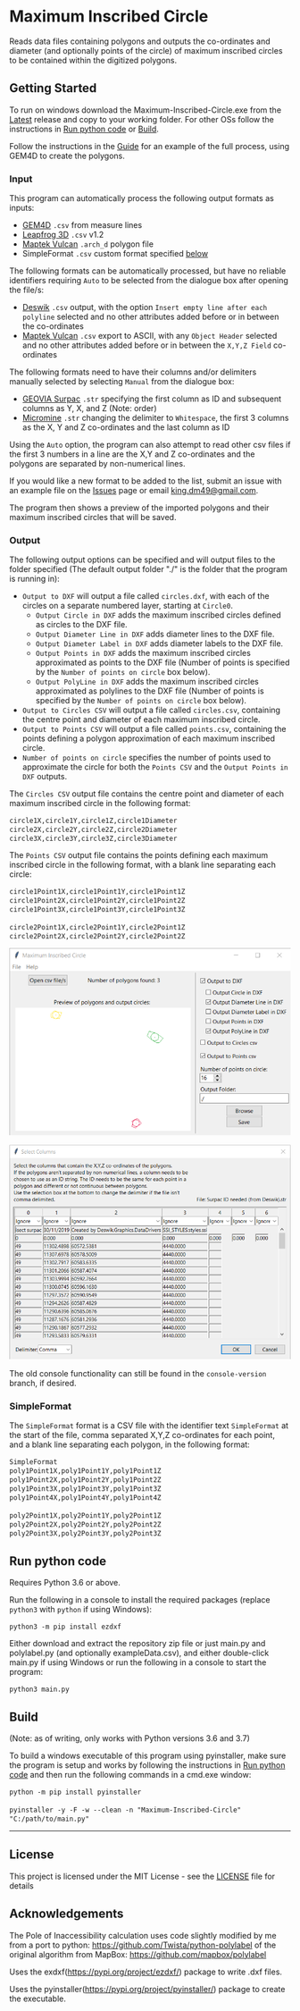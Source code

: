 # Maximum Inscribed Circle

Reads data files containing polygons and outputs the co-ordinates and diameter (and optionally points of the circle) of maximum inscribed circles to be contained within the digitized polygons.


## Getting Started

To run on windows download the Maximum-Inscribed-Circle.exe from the [Latest](https://github.com/Archer4499/Maximum-Inscribed-Circle/releases/latest) release and copy to your working folder. For other OSs follow the instructions in [Run python code](#Run-python-code) or [Build](#Build).

Follow the instructions in the [Guide](/Technical%20Note%20-%20Calculation%20of%20Span%20of%20Intersection_v1.2.pdf) for an example of the full process, using GEM4D to create the polygons.

### Input

This program can automatically process the following output formats as inputs:
* [GEM4D](https://www.basrock.net/gem4d) `.csv` from measure lines
* [Leapfrog 3D](https://www.leapfrog3d.com/) `.csv` v1.2
* [Maptek Vulcan](https://www.maptek.com/products/vulcan/) `.arch_d` polygon file
* SimpleFormat `.csv` custom format specified [below](#SimpleFormat)

The following formats can be automatically processed, but have no reliable identifiers requiring `Auto` to be selected from the dialogue box after opening the file/s:
* [Deswik](https://www.deswik.com/software/) `.csv` output, with the option `Insert empty line after each polyline` selected and no other attributes added before or in between the co-ordinates
* [Maptek Vulcan](https://www.maptek.com/products/vulcan/) `.csv` export to ASCII, with any `Object Header` selected and no other attributes added before or in between the `X,Y,Z Field` co-ordinates

The following formats need to have their columns and/or delimiters manually selected by selecting `Manual` from the dialogue box:
* [GEOVIA Surpac](https://www.3ds.com/products-services/geovia/products/surpac/) `.str` specifying the first column as ID and subsequent columns as Y, X, and Z (Note: order)
* [Micromine](https://www.micromine.com/micromine-mining-software/) `.str` changing the delimiter to `Whitespace`, the first 3 columns as the X, Y and Z co-ordinates and the last column as ID

Using the `Auto` option, the program can also attempt to read other csv files if the first 3 numbers in a line are the X,Y and Z co-ordinates and the polygons are separated by non-numerical lines.

If you would like a new format to be added to the list, submit an issue with an example file on the [Issues](https://github.com/Archer4499/Maximum-Inscribed-Circle/issues/new) page or email [king.dm49@gmail.com](mailto:?to=king.dm49+mic@gmail.com&subject=Add%20support%20for%20new%20file%20format).

The program then shows a preview of the imported polygons and their maximum inscribed circles that will be saved.

### Output

The following output options can be specified and will output files to the folder specified (The default output folder "./" is the folder that the program is running in):
* `Output to DXF` will output a file called `circles.dxf`, with each of the circles on a separate numbered layer, starting at `Circle0`.
    * `Output Circle in DXF` adds the maximum inscribed circles defined as circles to the DXF file.
    * `Output Diameter Line in DXF` adds diameter lines to the DXF file.
    * `Output Diameter Label in DXF` adds diameter labels to the DXF file.
    * `Output Points in DXF` adds the maximum inscribed circles approximated as points to the DXF file (Number of points is specified by the `Number of points on circle` box below).
    * `Output PolyLine in DXF` adds the maximum inscribed circles approximated as polylines to the DXF file (Number of points is specified by the `Number of points on circle` box below).
* `Output to Circles CSV` will output a file called `circles.csv`, containing the centre point and diameter of each maximum inscribed circle.
* `Output to Points CSV` will output a file called `points.csv`, containing the points defining a polygon approximation of each maximum inscribed circle.
* `Number of points on circle` specifies the number of points used to approximate the circle for both the `Points CSV` and the `Output Points in DXF` outputs.

The `Circles CSV` output file contains the centre point and diameter of each maximum inscribed circle in the following format:
```
circle1X,circle1Y,circle1Z,circle1Diameter
circle2X,circle2Y,circle2Z,circle2Diameter
circle3X,circle3Y,circle3Z,circle3Diameter
```

The `Points CSV` output file contains the points defining each maximum inscribed circle in the following format, with a blank line separating each circle:
```
circle1Point1X,circle1Point1Y,circle1Point1Z
circle1Point2X,circle1Point2Y,circle1Point2Z
circle1Point3X,circle1Point3Y,circle1Point3Z

circle2Point1X,circle2Point1Y,circle2Point1Z
circle2Point2X,circle2Point2Y,circle2Point2Z
```

![Alt text](/screenshot.png?raw=true "Screenshot of main program window")

![Alt text](/screenshotColumn.png?raw=true "Screenshot of column select window")

The old console functionality can still be found in the `console-version` branch, if desired.

### SimpleFormat

The `SimpleFormat` format is a CSV file with the identifier text `SimpleFormat` at the start of the file, comma separated X,Y,Z co-ordinates for each point, and a blank line separating each polygon, in the following format:
```
SimpleFormat
poly1Point1X,poly1Point1Y,poly1Point1Z
poly1Point2X,poly1Point2Y,poly1Point2Z
poly1Point3X,poly1Point3Y,poly1Point3Z
poly1Point4X,poly1Point4Y,poly1Point4Z

poly2Point1X,poly2Point1Y,poly2Point1Z
poly2Point2X,poly2Point2Y,poly2Point2Z
poly2Point3X,poly2Point3Y,poly2Point3Z
```


## Run python code

Requires Python 3.6 or above.

Run the following in a console to install the required packages (replace `python3` with `python` if using Windows):
```
python3 -m pip install ezdxf
```

Either download and extract the repository zip file or just main.py and polylabel.py (and optionally exampleData.csv), and either double-click main.py if using Windows or run the following in a console to start the program:
```
python3 main.py
```

## Build

(Note: as of writing, only works with Python versions 3.6 and 3.7)

To build a windows executable of this program using pyinstaller, make sure the program is setup and works by following the instructions in [Run python code](#Run-python-code) and then run the following commands in a cmd.exe window:
```
python -m pip install pyinstaller

pyinstaller -y -F -w --clean -n "Maximum-Inscribed-Circle"  "C:/path/to/main.py"
```

---
## License

This project is licensed under the MIT License - see the [LICENSE](LICENSE) file for details

## Acknowledgements

The Pole of Inaccessibility calculation uses code slightly modified by me from a port to python: https://github.com/Twista/python-polylabel of the original algorithm from MapBox: https://github.com/mapbox/polylabel

Uses the exdxf(https://pypi.org/project/ezdxf/) package to write .dxf files.

Uses the pyinstaller(https://pypi.org/project/pyinstaller/) package to create the executable.
